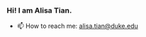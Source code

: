 ### Hi! I am Alisa Tian.

- 📫 How to reach me: alisa.tian@duke.edu



<!--
**alisa0705/alisa0705** is a ✨ _special_ ✨ repository because its `README.md` (this file) appears on your GitHub profile.

Here are some ideas to get you started:

- 🔭 I’m currently working on ...
- 🌱 I’m currently learning ...
- 👯 I’m looking to collaborate on ...
- 🤔 I’m looking for help with ...
- 💬 Ask me about ...
- 📫 How to reach me: ...


👋 Hi, I’m @EricR401S
👀 I’m interested in ... Data Science
🌱 I’m currently learning ... Python
💞️ I’m looking to collaborate on ... Projects that strengthen my skills.
📫 How to reach me ... here
